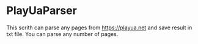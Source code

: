 # PlayUaParser
 
This scrith can parse any pages from https://playua.net and save result in txt file. You can parse any number of pages. 

